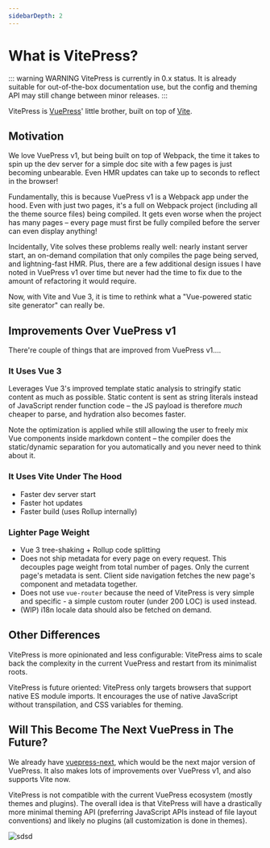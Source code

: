 ```yaml
---
sidebarDepth: 2
---
```


# What is VitePress?

::: warning WARNING
VitePress is currently in 0.x status. It is already suitable for out-of-the-box documentation use, but the config and theming API may still change between minor releases.
:::

VitePress is [VuePress](https://vuepress.vuejs.org)' little brother, built on top of [Vite](https://github.com/vitejs/vite).

## Motivation

We love VuePress v1, but being built on top of Webpack, the time it takes to spin up the dev server for a simple doc site with a few pages is just becoming unbearable. Even HMR updates can take up to seconds to reflect in the browser!

Fundamentally, this is because VuePress v1 is a Webpack app under the hood. Even with just two pages, it's a full on Webpack project (including all the theme source files) being compiled. It gets even worse when the project has many pages – every page must first be fully compiled before the server can even display anything!

Incidentally, Vite solves these problems really well: nearly instant server start, an on-demand compilation that only compiles the page being served, and lightning-fast HMR. Plus, there are a few additional design issues I have noted in VuePress v1 over time but never had the time to fix due to the amount of refactoring it would require.

Now, with Vite and Vue 3, it is time to rethink what a "Vue-powered static site generator" can really be.

## Improvements Over VuePress v1

There're couple of things that are improved from VuePress v1....

### It Uses Vue 3

Leverages Vue 3's improved template static analysis to stringify static content as much as possible. Static content is sent as string literals instead of JavaScript render function code – the JS payload is therefore _much_ cheaper to parse, and hydration also becomes faster.

Note the optimization is applied while still allowing the user to freely mix Vue components inside markdown content – the compiler does the static/dynamic separation for you automatically and you never need to think about it.

### It Uses Vite Under The Hood

- Faster dev server start
- Faster hot updates
- Faster build (uses Rollup internally)

### Lighter Page Weight

- Vue 3 tree-shaking + Rollup code splitting
- Does not ship metadata for every page on every request. This decouples page weight from total number of pages. Only the current page's metadata is sent. Client side navigation fetches the new page's component and metadata together.
- Does not use `vue-router` because the need of VitePress is very simple and specific - a simple custom router (under 200 LOC) is used instead.
- (WIP) i18n locale data should also be fetched on demand.

## Other Differences

VitePress is more opinionated and less configurable: VitePress aims to scale back the complexity in the current VuePress and restart from its minimalist roots.

VitePress is future oriented: VitePress only targets browsers that support native ES module imports. It encourages the use of native JavaScript without transpilation, and CSS variables for theming.

## Will This Become The Next VuePress in The Future?

We already have [vuepress-next](https://github.com/vuepress/vuepress-next), which would be the next major version of VuePress. It also makes lots of improvements over VuePress v1, and also supports Vite now.

VitePress is not compatible with the current VuePress ecosystem (mostly themes and plugins). The overall idea is that VitePress will have a drastically more minimal theming API (preferring JavaScript APIs instead of file layout conventions) and likely no plugins (all customization is done in themes).


![sdsd](/vue-logo.png "Title Here")
